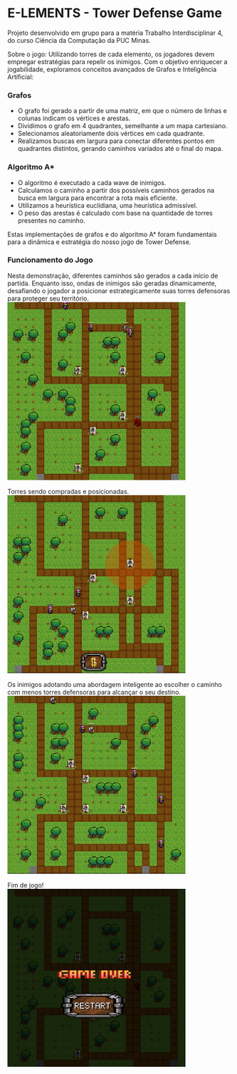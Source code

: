 # E-LEMENTS - Tower Defense Game 

Projeto desenvolvido em grupo para a matéria Trabalho Interdisciplinar 4, do curso Ciência da Computação da PUC Minas.

Sobre o jogo: Utilizando torres de cada elemento, os jogadores devem empregar estratégias para repelir os inimigos. Com o objetivo enriquecer a jogabilidade, exploramos conceitos avançados de Grafos e Inteligência Artificial:

### Grafos

- O grafo foi gerado a partir de uma matriz, em que o número de linhas e colunas indicam os vértices e arestas.
- Dividimos o grafo em 4 quadrantes, semelhante a um mapa cartesiano.
- Selecionamos aleatoriamente dois vértices em cada quadrante.
- Realizamos buscas em largura para conectar diferentes pontos em quadrantes distintos, gerando caminhos variados até o final do mapa.

### Algoritmo A*

- O algoritmo é executado a cada wave de inimigos.
- Calculamos o caminho a partir dos possíveis caminhos gerados na busca em largura para encontrar a rota mais eficiente.
- Utilizamos a heurística euclidiana, uma heurística admissível.
- O peso das arestas é calculado com base na quantidade de torres presentes no caminho.

Estas implementações de grafos e do algoritmo A* foram fundamentais para a dinâmica e estratégia do nosso jogo de Tower Defense.

### Funcionamento do Jogo

Nesta demonstração, diferentes caminhos são gerados a cada início de partida. Enquanto isso, ondas de inimigos são geradas dinamicamente, desafiando o jogador a posicionar estrategicamente suas torres defensoras para proteger seu território. <br>
<img src="https://github.com/leticiaGuimaraesP/e-lements/blob/main/image1.png" width="400" height="400">

Torres sendo compradas e posicionadas. <br>
<img src="https://github.com/leticiaGuimaraesP/e-lements/blob/main/image4.png" width="400" height="400">

Os inimigos adotando uma abordagem inteligente ao escolher o caminho com menos torres defensoras para alcançar o seu destino. <br>
<img src="https://github.com/leticiaGuimaraesP/e-lements/blob/main/image.png" width="400" height="400"> 

Fim de jogo! <br>
<img src="https://github.com/leticiaGuimaraesP/e-lements/blob/main/image2.png" width="400" height="400">
